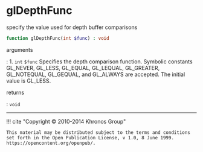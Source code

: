 # glDepthFunc
specify the value used for depth buffer comparisons

```php
function glDepthFunc(int $func) : void
```

arguments

:    1. `int` `$func` Specifies the depth comparison function. Symbolic constants
    <constant>GL_NEVER</constant>, <constant>GL_LESS</constant>,
    <constant>GL_EQUAL</constant>, <constant>GL_LEQUAL</constant>,
    <constant>GL_GREATER</constant>, <constant>GL_NOTEQUAL</constant>,
    <constant>GL_GEQUAL</constant>, and <constant>GL_ALWAYS</constant> are
    accepted. The initial value is <constant>GL_LESS</constant>.

returns

:    `void` 

---
     

!!! cite "Copyright © 2010-2014 Khronos Group"

    This material may be distributed subject to the terms and conditions set forth in the Open Publication License, v 1.0, 8 June 1999. https://opencontent.org/openpub/.